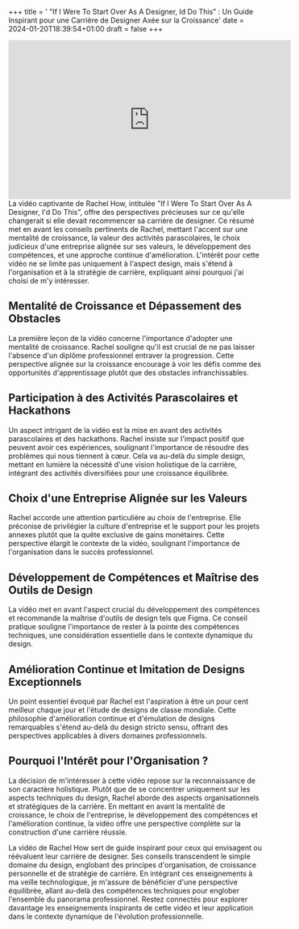+++
title = ' "If I Were To Start Over As A Designer, Id Do This" : Un Guide Inspirant pour une Carrière de Designer Axée sur la Croissance'
date = 2024-01-20T18:39:54+01:00
draft = false
+++
<iframe width="560" height="315" src="https://www.youtube.com/embed/Rnj7SLDy9AY?si=--p-Wpp4pSaoNJ-G" title="YouTube video player" frameborder="0" allow="accelerometer; autoplay; clipboard-write; encrypted-media; gyroscope; picture-in-picture; web-share" allowfullscreen></iframe>
La vidéo captivante de Rachel How, intitulée "If I Were To Start Over As A Designer, I'd Do This", offre des perspectives précieuses sur ce qu'elle changerait si elle devait recommencer sa carrière de designer. Ce résumé met en avant les conseils pertinents de Rachel, mettant l'accent sur une mentalité de croissance, la valeur des activités parascolaires, le choix judicieux d'une entreprise alignée sur ses valeurs, le développement des compétences, et une approche continue d'amélioration. L'intérêt pour cette vidéo ne se limite pas uniquement à l'aspect design, mais s'étend à l'organisation et à la stratégie de carrière, expliquant ainsi pourquoi j'ai choisi de m'y intéresser.

## Mentalité de Croissance et Dépassement des Obstacles

La première leçon de la vidéo concerne l'importance d'adopter une mentalité de croissance. Rachel souligne qu'il est crucial de ne pas laisser l'absence d'un diplôme professionnel entraver la progression. Cette perspective alignée sur la croissance encourage à voir les défis comme des opportunités d'apprentissage plutôt que des obstacles infranchissables.

## Participation à des Activités Parascolaires et Hackathons

Un aspect intrigant de la vidéo est la mise en avant des activités parascolaires et des hackathons. Rachel insiste sur l'impact positif que peuvent avoir ces expériences, soulignant l'importance de résoudre des problèmes qui nous tiennent à cœur. Cela va au-delà du simple design, mettant en lumière la nécessité d'une vision holistique de la carrière, intégrant des activités diversifiées pour une croissance équilibrée.

## Choix d'une Entreprise Alignée sur les Valeurs

Rachel accorde une attention particulière au choix de l'entreprise. Elle préconise de privilégier la culture d'entreprise et le support pour les projets annexes plutôt que la quête exclusive de gains monétaires. Cette perspective élargit le contexte de la vidéo, soulignant l'importance de l'organisation dans le succès professionnel.

## Développement de Compétences et Maîtrise des Outils de Design

La vidéo met en avant l'aspect crucial du développement des compétences et recommande la maîtrise d'outils de design tels que Figma. Ce conseil pratique souligne l'importance de rester à la pointe des compétences techniques, une considération essentielle dans le contexte dynamique du design.

## Amélioration Continue et Imitation de Designs Exceptionnels

Un point essentiel évoqué par Rachel est l'aspiration à être un pour cent meilleur chaque jour et l'étude de designs de classe mondiale. Cette philosophie d'amélioration continue et d'émulation de designs remarquables s'étend au-delà du design stricto sensu, offrant des perspectives applicables à divers domaines professionnels.

## Pourquoi l'Intérêt pour l'Organisation ?

La décision de m'intéresser à cette vidéo repose sur la reconnaissance de son caractère holistique. Plutôt que de se concentrer uniquement sur les aspects techniques du design, Rachel aborde des aspects organisationnels et stratégiques de la carrière. En mettant en avant la mentalité de croissance, le choix de l'entreprise, le développement des compétences et l'amélioration continue, la vidéo offre une perspective complète sur la construction d'une carrière réussie.

La vidéo de Rachel How sert de guide inspirant pour ceux qui envisagent ou réévaluent leur carrière de designer. Ses conseils transcendent le simple domaine du design, englobant des principes d'organisation, de croissance personnelle et de stratégie de carrière. En intégrant ces enseignements à ma veille technologique, je m'assure de bénéficier d'une perspective équilibrée, allant au-delà des compétences techniques pour englober l'ensemble du panorama professionnel. Restez connectés pour explorer davantage les enseignements inspirants de cette vidéo et leur application dans le contexte dynamique de l'évolution professionnelle.

